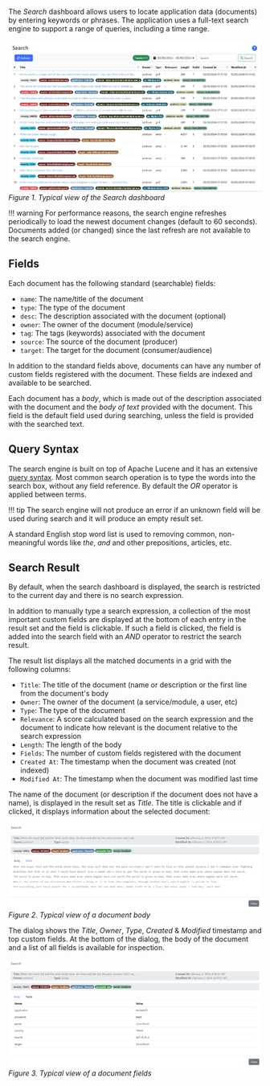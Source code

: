 The _Search_ dashboard allows users to locate application data (documents) by entering keywords or phrases. The application uses a full-text search engine to support a range of queries, including a time range. 

![Search Dashboard](images/search_dashboard.png)
_Figure 1. Typical view of the Search dashboard_

!!! warning
For performance reasons, the search engine refreshes periodically to load the newest document changes (default to 60 seconds). Documents added (or changed) since the last refresh are not available to the search engine.

## Fields

Each document has the following standard (searchable) fields:
* `name`: The name/title of the document
* `type`: The type of the document
* `desc`: The description associated with the document (optional)
* `owner`: The owner of the document (module/service)
* `tag`: The tags (keywords) associated with the document
* `source`: The source of the document (producer)
* `target`: The target for the document (consumer/audience)

In addition to the standard fields above, documents can have any number of custom fields registered with the document. These fields are indexed and available to be searched.

Each document has a _body_, which is made out of the description associated with the document and the _body of text_ provided with the document. This field is the default field used during searching, unless the field is provided with the searched text.

## Query Syntax

The search engine is built on top of Apache Lucene and it has an extensive [query syntax](https://lucene.apache.org/core/9_9_2/queryparser/org/apache/lucene/queryparser/classic/package-summary.html#package.description). Most common search operation is to type the words into the search box, without any field reference. By default the _OR_ operator is applied between terms. 

!!! tip
The search engine will not produce an error if an unknown field will be used during search and it will produce an empty result set. 

A standard English stop word list is used to removing common, non-meaningful words like _the_, _and_ and other prepositions, articles, etc. 

## Search Result

By default, when the search dashboard is displayed, the search is restricted to the current day and there is no search expression. 

In addition to manually type a search expression, a collection of the most important custom fields are displayed at the bottom of each entry in the result set and the field is clickable. If such a field is clicked, the field is added into the search field with an _AND_ operator to restrict the search result.

The result list displays all the matched documents in a grid with the following columns:

* `Title`: The title of the document (name or description or the first line from the document's body
* `Owner`: The owner of the document (a service/module, a user, etc)
* `Type`: The type of the document
* `Relevance`: A score calculated based on the search expression and the document to indicate how relevant is the document relative to the search expression
* `Length`: The length of the body
* `Fields`: The number of custom fields registered with the document
* `Created At`: The timestamp when the document was created (not indexed)
* `Modified At`: The timestamp when the document was modified last time

The name of the document (or description if the document does not have a name), is displayed in the result set as _Title_. The title is clickable and if clicked, it displays information about the selected document:

![Document Body](images/search_view_body.png)
_Figure 2. Typical view of a document body_

The dialog shows the _Title_, _Owner_, _Type_, _Created_ & _Modified_ timestamp and top custom fields. At the bottom of the dialog, the body of the document and a list of all fields is available for inspection.

![Document Body](images/search_view_fields.png)
_Figure 3. Typical view of a document fields_

